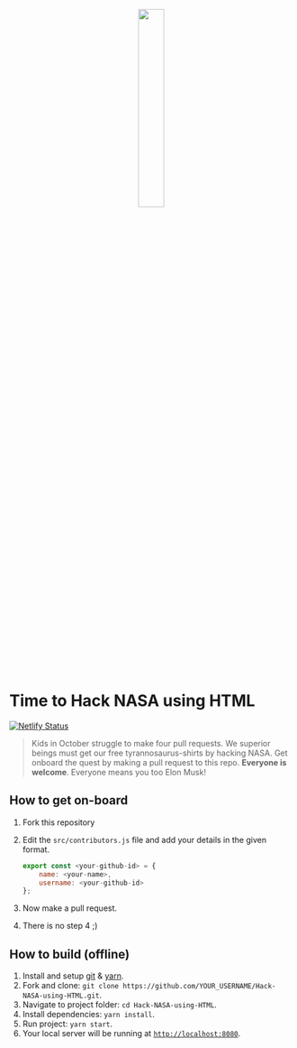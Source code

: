 <p align="center">
<img src="https://upload.wikimedia.org/wikipedia/commons/e/e5/NASA_logo.svg" width="30%"/>
</p>

# Time to Hack NASA using HTML

[![Netlify Status](https://api.netlify.com/api/v1/badges/9b682701-8625-46be-ac19-0d2d6ed78421/deploy-status)](https://app.netlify.com/sites/hack-nasa-using-html/deploys)

> Kids in October struggle to make four pull requests. We superior beings must get our free tyrannosaurus-shirts by hacking NASA. Get onboard the quest by making a pull request to this repo. **Everyone is welcome**. Everyone means you too Elon Musk!

## How to get on-board

1. Fork this repository
2. Edit the `src/contributors.js` file and add your details in the given format.

    ```js
    export const <your-github-id> = {
        name: <your-name>,
        username: <your-github-id>
    };
    ```

3. Now make a pull request.
4. There is no step 4 ;)

## How to build (offline)

1. Install and setup [git](https://git-scm.com/) & [yarn](https://yarnpkg.com/).
2. Fork and clone: `git clone https://github.com/YOUR_USERNAME/Hack-NASA-using-HTML.git`.
3. Navigate to project folder: `cd Hack-NASA-using-HTML`.
4. Install dependencies: `yarn install`.
5. Run project: `yarn start`.
6. Your local server will be running at [`http://localhost:8080`](http://localhost:8080).
